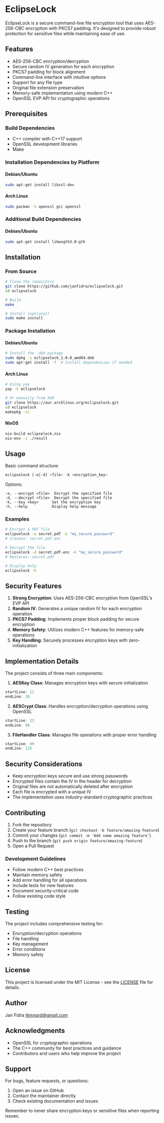 # EclipseLock

EclipseLock is a secure command-line file encryption tool that uses AES-256-CBC encryption with PKCS7 padding. It's designed to provide robust protection for sensitive files while maintaining ease of use.

## Features

- AES-256-CBC encryption/decryption
- Secure random IV generation for each encryption
- PKCS7 padding for block alignment
- Command-line interface with intuitive options
- Support for any file type
- Original file extension preservation
- Memory-safe implementation using modern C++
- OpenSSL EVP API for cryptographic operations

## Prerequisites

### Build Dependencies
- C++ compiler with C++17 support
- OpenSSL development libraries
- Make

### Installation Dependencies by Platform

#### Debian/Ubuntu

```bash
sudo apt-get install libssl-dev
```
#### Arch Linux

```bash
sudo pacman -S openssl gcc openssl
```

### Additional Build Dependencies

#### Debian/Ubuntu
```bash
sudo apt-get install libwxgtk3.0-gtk
```

## Installation

### From Source

```bash
# Clone the repository
git clone https://github.com/janfidra/eclipselock.git
cd eclipselock

# Build
make

# Install (optional)
sudo make install
```

### Package Installation

#### Debian/Ubuntu
```bash
# Install the .deb package
sudo dpkg -i eclipselock_1.0.0_amd64.deb
sudo apt-get install -f  # Install dependencies if needed
```

#### Arch Linux
```bash
# Using yay
yay -S eclipselock

# Or manually from AUR
git clone https://aur.archlinux.org/eclipselock.git
cd eclipselock
makepkg -si
```

#### NixOS
```bash
nix-build eclipselock.nix
nix-env -i ./result
```

## Usage

Basic command structure:
```bash
eclipselock [-e|-d] <file> -k <encryption_key>
```

Options:
```
-e, --encrypt <file>  Encrypt the specified file
-d, --decrypt <file>  Decrypt the specified file
-k, --key <key>      Set the encryption key
-h, --help           Display help message
```

### Examples

```bash
# Encrypt a PDF file
eclipselock -e secret.pdf -k "my_secure_password"
# Creates: secret.pdf.enc

# Decrypt the file
eclipselock -d secret.pdf.enc -k "my_secure_password"
# Restores: secret.pdf

# Display help
eclipselock -h
```

## Security Features

1. **Strong Encryption**: Uses AES-256-CBC encryption from OpenSSL's EVP API
2. **Random IV**: Generates a unique random IV for each encryption operation
3. **PKCS7 Padding**: Implements proper block padding for secure encryption
4. **Memory Safety**: Utilizes modern C++ features for memory-safe operations
5. **Key Handling**: Securely processes encryption keys with zero-initialization

## Implementation Details

The project consists of three main components:

1. **AESKey Class**: Manages encryption keys with secure initialization
```cpp
startLine: 12
endLine: 20
```

2. **AESCrypt Class**: Handles encryption/decryption operations using OpenSSL
```cpp
startLine: 23
endLine: 96
```

3. **FileHandler Class**: Manages file operations with proper error handling
```cpp
startLine: 99
endLine: 125
```

## Security Considerations

- Keep encryption keys secure and use strong passwords
- Encrypted files contain the IV in the header for decryption
- Original files are not automatically deleted after encryption
- Each file is encrypted with a unique IV
- The implementation uses industry-standard cryptographic practices

## Contributing

1. Fork the repository
2. Create your feature branch (`git checkout -b feature/amazing-feature`)
3. Commit your changes (`git commit -m 'Add some amazing feature'`)
4. Push to the branch (`git push origin feature/amazing-feature`)
5. Open a Pull Request

### Development Guidelines

- Follow modern C++ best practices
- Maintain memory safety
- Add error handling for all operations
- Include tests for new features
- Document security-critical code
- Follow existing code style

## Testing

The project includes comprehensive testing for:
- Encryption/decryption operations
- File handling
- Key management
- Error conditions
- Memory safety

## License

This project is licensed under the MIT License - see the [LICENSE](LICENSE) file for details.

## Author

Jan Fidra <tkmxqrd@gmail.com>

## Acknowledgments

- OpenSSL for cryptographic operations
- The C++ community for best practices and guidance
- Contributors and users who help improve the project

## Support

For bugs, feature requests, or questions:
1. Open an issue on GitHub
2. Contact the maintainer directly
3. Check existing documentation and issues

Remember to never share encryption keys or sensitive files when reporting issues.